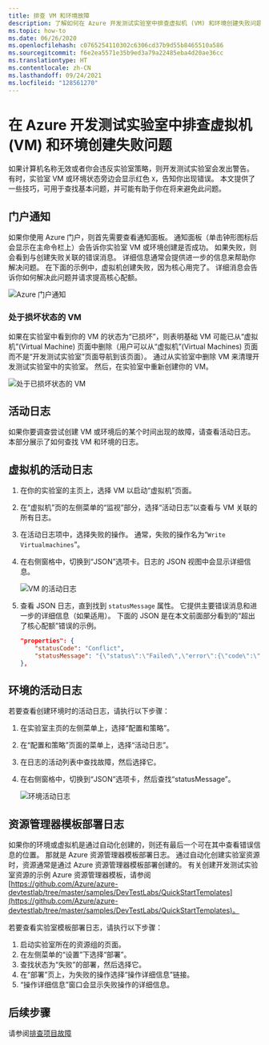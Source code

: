 ```yaml
---
title: 排查 VM 和环境故障
description: 了解如何在 Azure 开发测试实验室中排查虚拟机 (VM) 和环境创建失败问题。
ms.topic: how-to
ms.date: 06/26/2020
ms.openlocfilehash: c0765254110302c6306cd37b9d55b8465510a586
ms.sourcegitcommit: f6e2ea5571e35b9ed3a79a22485eba4d20ae36cc
ms.translationtype: HT
ms.contentlocale: zh-CN
ms.lasthandoff: 09/24/2021
ms.locfileid: "128561270"
---
```

# <a name="troubleshoot-virtual-machine-vm-and-environment-creation-failures-in-azure-devtest-labs"></a>在 Azure 开发测试实验室中排查虚拟机 (VM) 和环境创建失败问题
如果计算机名称无效或者你会违反实验室策略，则开发测试实验室会发出警告。 有时，实验室 VM 或环境状态旁边会显示红色 `X`，告知你出现错误。  本文提供了一些技巧，可用于查找基本问题，并可能有助于你在将来避免此问题。

## <a name="portal-notifications"></a>门户通知
如果你使用 Azure 门户，则首先需要查看通知面板。  通知面板（单击钟形图标后会显示在主命令栏上）会告诉你实验室 VM 或环境创建是否成功。  如果失败，则会看到与创建失败关联的错误消息。 详细信息通常会提供进一步的信息来帮助你解决问题。 在下面的示例中，虚拟机创建失败，因为核心用完了。 详细消息会告诉你如何解决此问题并请求提高核心配额。

![Azure 门户通知](./media/troubleshoot-vm-environment-creation-failures/portal-notification.png)

### <a name="vm-in-corruption-state"></a>处于损坏状态的 VM
如果在实验室中看到你的 VM 的状态为“已损坏”，则表明基础 VM 可能已从“虚拟机”(Virtual Machine) 页面中删除（用户可以从“虚拟机”(Virtual Machines) 页面而不是“开发测试实验室”页面导航到该页面）。   通过从实验室中删除 VM 来清理开发测试实验室中的实验室。 然后，在实验室中重新创建你的 VM。 

![处于已损坏状态的 VM](./media/troubleshoot-vm-environment-creation-failures/vm-corrupted-state.png)



## <a name="activity-logs"></a>活动日志
如果你要调查尝试创建 VM 或环境后的某个时间出现的故障，请查看活动日志。 本部分展示了如何查找 VM 和环境的日志。

## <a name="activity-logs-for-virtual-machines"></a>虚拟机的活动日志

1. 在你的实验室的主页上，选择 VM 以启动“虚拟机”页面。
2. 在“虚拟机”页的左侧菜单的“监视”部分，选择“活动日志”以查看与 VM 关联的所有日志。
3. 在活动日志项中，选择失败的操作。 通常，失败的操作名为“`Write Virtualmachines`”。
4. 在右侧窗格中，切换到“JSON”选项卡。日志的 JSON 视图中会显示详细信息。

    ![VM 的活动日志](./media/troubleshoot-vm-environment-creation-failures/vm-activity-log.png)
5. 查看 JSON 日志，直到找到 `statusMessage` 属性。 它提供主要错误消息和进一步的详细信息（如果适用）。 下面的 JSON 是在本文前面部分看到的“超出了核心配额”错误的示例。

    ```json
    "properties": {
        "statusCode": "Conflict",
        "statusMessage": "{\"status\":\"Failed\",\"error\":{\"code\":\"ResourceDeploymentFailure\",\"message\":\"The resource operation completed with terminal provisioning state 'Failed'.\",\"details\":[{\"code\":\"OperationNotAllowed\",\"message\":\"Operation results in exceeding quota limits of Core. Maximum allowed: 100, Current in use: 100, Additional requested: 8. Please read more about quota increase at https://aka.ms/corequotaincrease.\"}]}}",
    },
    ```

## <a name="activity-log-for-an-environment"></a>环境的活动日志

若要查看创建环境时的活动日志，请执行以下步骤：

1. 在实验室主页的左侧菜单上，选择“配置和策略”。
2. 在“配置和策略”页面的菜单上，选择“活动日志”。
3. 在日志的活动列表中查找故障，然后选择它。
4. 在右侧窗格中，切换到“JSON”选项卡，然后查找“statusMessage”。

    ![环境活动日志](./media/troubleshoot-vm-environment-creation-failures/envirionment-activity-log.png)

## <a name="resource-manager-template-deployment-logs"></a>资源管理器模板部署日志
如果你的环境或虚拟机是通过自动化创建的，则还有最后一个可在其中查看错误信息的位置。 那就是 Azure 资源管理器模板部署日志。 通过自动化创建实验室资源时，资源通常是通过 Azure 资源管理器模板部署创建的。 有关创建开发测试实验室资源的示例 Azure 资源管理器模板，请参阅 [https://github.com/Azure/azure-devtestlab/tree/master/samples/DevTestLabs/QuickStartTemplates](https://github.com/Azure/azure-devtestlab/tree/master/samples/DevTestLabs/QuickStartTemplates)。

若要查看实验室模板部署日志，请执行以下步骤：

1. 启动实验室所在的资源组的页面。
2.  在左侧菜单的“设置”下选择“部署”。
3. 查找状态为“失败”的部署，然后选择它。
4. 在“部署”页上，为失败的操作选择“操作详细信息”链接。
5. “操作详细信息”窗口会显示失败操作的详细信息。

## <a name="next-steps"></a>后续步骤
请参阅[排查项目故障](devtest-lab-troubleshoot-artifact-failure.md)
